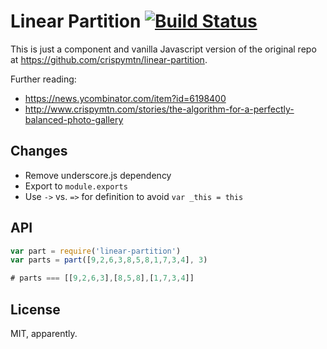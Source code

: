 # Linear Partition [![Build Status](https://travis-ci.org/jonathanong/linear-partition.png)](https://travis-ci.org/jonathanong/linear-partition)

This is just a component and vanilla Javascript version of the original repo at https://github.com/crispymtn/linear-partition.

Further reading:

- https://news.ycombinator.com/item?id=6198400
- http://www.crispymtn.com/stories/the-algorithm-for-a-perfectly-balanced-photo-gallery

## Changes

- Remove underscore.js dependency
- Export to `module.exports`
- Use `->` vs. `=>` for definition to avoid `var _this = this`

## API

```js
var part = require('linear-partition')
var parts = part([9,2,6,3,8,5,8,1,7,3,4], 3)

# parts === [[9,2,6,3],[8,5,8],[1,7,3,4]]
```

## License

MIT, apparently.